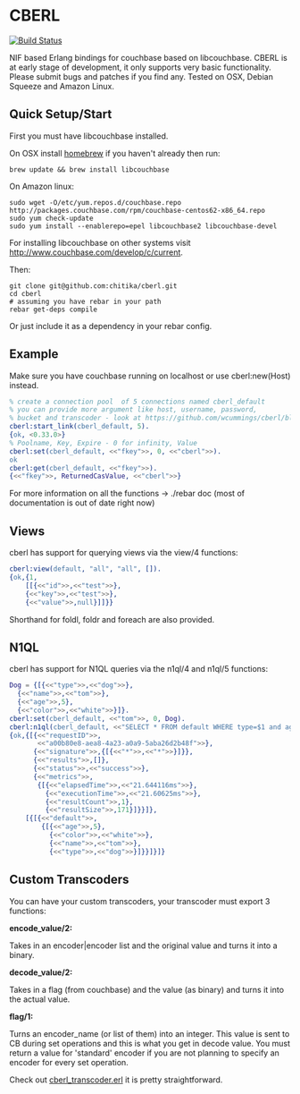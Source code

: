 CBERL
====

[![Build Status](https://travis-ci.org/chitika/cberl.svg?branch=master)](https://travis-ci.org/chitika/cberl)

NIF based Erlang bindings for couchbase based on libcouchbase. 
CBERL is at early stage of development, it only supports very basic functionality. Please submit bugs and patches if you find any.
Tested on OSX, Debian Squeeze and Amazon Linux.

Quick Setup/Start
---------

First you must have libcouchbase installed. 

On OSX install [homebrew](http://mxcl.github.com/homebrew/,"homebrew") if you haven't already then run:

```shell
brew update && brew install libcouchbase
```

On Amazon linux:

```shell
sudo wget -O/etc/yum.repos.d/couchbase.repo http://packages.couchbase.com/rpm/couchbase-centos62-x86_64.repo
sudo yum check-update
sudo yum install --enablerepo=epel libcouchbase2 libcouchbase-devel
```

For installing libcouchbase on other systems visit http://www.couchbase.com/develop/c/current.

Then:

```shell
git clone git@github.com:chitika/cberl.git
cd cberl
# assuming you have rebar in your path
rebar get-deps compile
```

Or just include it as a dependency in your rebar config.
    

Example
-------

Make sure you have couchbase running on localhost or use cberl:new(Host) instead.

```erlang
% create a connection pool  of 5 connections named cberl_default
% you can provide more argument like host, username, password, 
% bucket and transcoder - look at https://github.com/wcummings/cberl/blob/master/src/cberl.erl for more detail 
cberl:start_link(cberl_default, 5).
{ok, <0.33.0>}
% Poolname, Key, Expire - 0 for infinity, Value
cberl:set(cberl_default, <<"fkey">>, 0, <<"cberl">>).
ok
cberl:get(cberl_default, <<"fkey">>).
{<<"fkey">>, ReturnedCasValue, <<"cberl">>}
```

For more information on all the functions -> ./rebar doc (most of documentation is out of date right now)

Views
-----

cberl has support for querying views via the view/4 functions:

```erlang
cberl:view(default, "all", "all", []).
{ok,{1,
    [[{<<"id">>,<<"test">>},
    {<<"key">>,<<"test">>},
    {<<"value">>,null}]]}}
```

Shorthand for foldl, foldr and foreach are also provided.

N1QL
-----

cberl has support for N1QL queries via the n1ql/4 and n1ql/5 functions:

```erlang
Dog = {[{<<"type">>,<<"dog">>},
  {<<"name">>,<<"tom">>},
  {<<"age">>,5},
  {<<"color">>,<<"white">>}]}.
cberl:set(cberl_default, <<"tom">>, 0, Dog).
cberl:n1ql(cberl_default, <<"SELECT * FROM default WHERE type=$1 and age=$2 and color=$3">>, [<<"\"dog\"">>, <<"5">>, <<"\"white\"">>], false).
{ok,{[{<<"requestID">>,
       <<"a00b80e8-aea8-4a23-a0a9-5aba26d2b48f">>},
      {<<"signature">>,{[{<<"*">>,<<"*">>}]}},
      {<<"results">>,[]},
      {<<"status">>,<<"success">>},
      {<<"metrics">>,
       {[{<<"elapsedTime">>,<<"21.644116ms">>},
         {<<"executionTime">>,<<"21.60625ms">>},
         {<<"resultCount">>,1},
         {<<"resultSize">>,171}]}}]},
    [{[{<<"default">>,
        {[{<<"age">>,5},
          {<<"color">>,<<"white">>},
          {<<"name">>,<<"tom">>},
          {<<"type">>,<<"dog">>}]}}]}]}
```

Custom Transcoders
-----

You can have your custom transcoders, your transcoder must export 3 functions:

__encode_value/2:__

Takes in an encoder|encoder list and the original value and turns it into a binary.

__decode_value/2:__

Takes in a flag (from couchbase) and the value (as binary) and turns it into the actual value.

__flag/1:__

Turns an encoder_name (or list of them) into an integer. This value is sent to CB during set operations and this is what you get in decode value. You must return a value for 'standard' encoder if you are not planning to specify an encoder for every set operation.

Check out [cberl_transcoder.erl](https://github.com/wcummings/cberl/blob/master/src/cberl_transcoder.erl) it is pretty straightforward.
